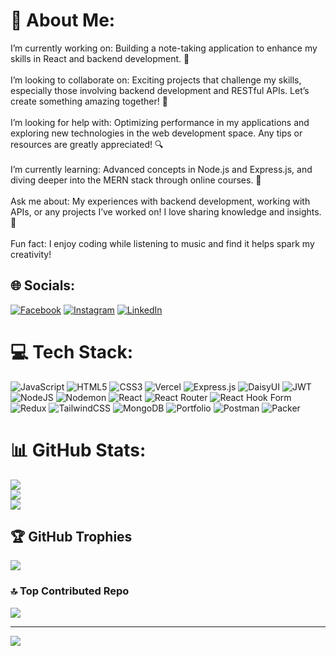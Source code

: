 # 💫 About Me:
I’m currently working on: Building a note-taking application to enhance my skills in React and backend development. 📝<br><br>I’m looking to collaborate on: Exciting projects that challenge my skills, especially those involving backend development and RESTful APIs. Let’s create something amazing together! 🤝<br><br>I’m looking for help with: Optimizing performance in my applications and exploring new technologies in the web development space. Any tips or resources are greatly appreciated! 🔍<br><br>I’m currently learning: Advanced concepts in Node.js and Express.js, and diving deeper into the MERN stack through online courses. 🌱<br><br>Ask me about: My experiences with backend development, working with APIs, or any projects I’ve worked on! I love sharing knowledge and insights. 💬<br><br>Fun fact: I enjoy coding while listening to music and find it helps spark my creativity! 


## 🌐 Socials:
[![Facebook](https://img.shields.io/badge/Facebook-%231877F2.svg?logo=Facebook&logoColor=white)](https://facebook.com/Enough2005) [![Instagram](https://img.shields.io/badge/Instagram-%23E4405F.svg?logo=Instagram&logoColor=white)](https://instagram.com/mohammad_sajib996) [![LinkedIn](https://img.shields.io/badge/LinkedIn-%230077B5.svg?logo=linkedin&logoColor=white)](https://linkedin.com/in/enough2005) 

# 💻 Tech Stack:
![JavaScript](https://img.shields.io/badge/javascript-%23323330.svg?style=for-the-badge&logo=javascript&logoColor=%23F7DF1E) ![HTML5](https://img.shields.io/badge/html5-%23E34F26.svg?style=for-the-badge&logo=html5&logoColor=white) ![CSS3](https://img.shields.io/badge/css3-%231572B6.svg?style=for-the-badge&logo=css3&logoColor=white) ![Vercel](https://img.shields.io/badge/vercel-%23000000.svg?style=for-the-badge&logo=vercel&logoColor=white) ![Express.js](https://img.shields.io/badge/express.js-%23404d59.svg?style=for-the-badge&logo=express&logoColor=%2361DAFB) ![DaisyUI](https://img.shields.io/badge/daisyui-5A0EF8?style=for-the-badge&logo=daisyui&logoColor=white) ![JWT](https://img.shields.io/badge/JWT-black?style=for-the-badge&logo=JSON%20web%20tokens) ![NodeJS](https://img.shields.io/badge/node.js-6DA55F?style=for-the-badge&logo=node.js&logoColor=white) ![Nodemon](https://img.shields.io/badge/NODEMON-%23323330.svg?style=for-the-badge&logo=nodemon&logoColor=%BBDEAD) ![React](https://img.shields.io/badge/react-%2320232a.svg?style=for-the-badge&logo=react&logoColor=%2361DAFB) ![React Router](https://img.shields.io/badge/React_Router-CA4245?style=for-the-badge&logo=react-router&logoColor=white) ![React Hook Form](https://img.shields.io/badge/React%20Hook%20Form-%23EC5990.svg?style=for-the-badge&logo=reacthookform&logoColor=white) ![Redux](https://img.shields.io/badge/redux-%23593d88.svg?style=for-the-badge&logo=redux&logoColor=white) ![TailwindCSS](https://img.shields.io/badge/tailwindcss-%2338B2AC.svg?style=for-the-badge&logo=tailwind-css&logoColor=white) ![MongoDB](https://img.shields.io/badge/MongoDB-%234ea94b.svg?style=for-the-badge&logo=mongodb&logoColor=white) ![Portfolio](https://img.shields.io/badge/Portfolio-%23000000.svg?style=for-the-badge&logo=firefox&logoColor=#FF7139) ![Postman](https://img.shields.io/badge/Postman-FF6C37?style=for-the-badge&logo=postman&logoColor=white) ![Packer](https://img.shields.io/badge/packer-%23E7EEF0.svg?style=for-the-badge&logo=packer&logoColor=%2302A8EF)
# 📊 GitHub Stats:
![](https://github-readme-stats.vercel.app/api?username=sajib-bd&theme=dark&hide_border=false&include_all_commits=true&count_private=true)<br/>
![](https://github-readme-streak-stats.herokuapp.com/?user=sajib-bd&theme=dark&hide_border=false)<br/>
![](https://github-readme-stats.vercel.app/api/top-langs/?username=sajib-bd&theme=dark&hide_border=false&include_all_commits=true&count_private=true&layout=compact)

## 🏆 GitHub Trophies
![](https://github-profile-trophy.vercel.app/?username=sajib-bd&theme=radical&no-frame=false&no-bg=true&margin-w=4)

### 🔝 Top Contributed Repo
![](https://github-contributor-stats.vercel.app/api?username=sajib-bd&limit=5&theme=dark&combine_all_yearly_contributions=true)

---
[![](https://visitcount.itsvg.in/api?id=sajib-bd&icon=5&color=9)](https://visitcount.itsvg.in)

<!-- Proudly created with GPRM ( https://gprm.itsvg.in ) -->
